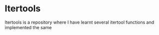# Itertools
 Itertools is a repository where I have learnt several itertool functions and implemented the same
